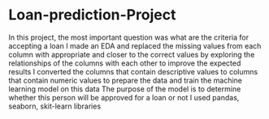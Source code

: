 # Loan-prediction-Project
In this project, the most important question was what are the 
criteria for accepting a loan
I made an EDA and replaced the missing values from each 
column with appropriate and closer to the correct values by 
exploring the relationships of the columns with each other to 
improve the expected results
I converted the columns that contain descriptive values to 
columns that contain numeric values to prepare the data and 
train the machine learning model on this data
The purpose of the model is to determine whether this person will 
be approved for a loan or not
I used pandas, seaborn, skit-learn libraries
